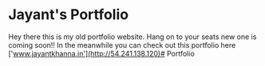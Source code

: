 # Jayant's Portfolio

Hey there this is my old portfolio website. Hang on to your seats new one is coming soon!!
In the meanwhile you can check out this portfolio here ['www.jayantkhanna.in'](http://54.241.138.120)#   P o r t f o l i o  
 